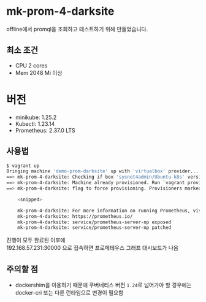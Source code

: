 # mk-prom-4-darksite

offline에서 promql을 조회하고 테스트하기 위해 만들었습니다. </br>

## 최소 조건

- CPU 2 cores
- Mem 2048 Mi 이상

# 버전

- minikube: 1.25.2
- Kubectl: 1.23.14
- Prometheus: 2.37.0 LTS

## 사용법

```bash
$ vagrant up
Bringing machine 'demo-prom-darksite' up with 'virtualbox' provider...
==> mk-prom-4-darksite: Checking if box 'sysnet4admin/Ubuntu-k8s' version '0.7.1' is up to date...
==> mk-prom-4-darksite: Machine already provisioned. Run `vagrant provision` or use the `--provision`
==> mk-prom-4-darksite: flag to force provisioning. Provisioners marked to run always will still run.

    <snipped>

    mk-prom-4-darksite: For more information on running Prometheus, visit:
    mk-prom-4-darksite: https://prometheus.io/
    mk-prom-4-darksite: service/prometheus-server-np exposed
    mk-prom-4-darksite: service/prometheus-server-np patched
```

진행이 모두 완료된 이후에 </br>
192.168.57.231:30000 으로 접속하면 프로메테우스 그래프 대시보드가 나옴

## 주의할 점

- dockershim을 이용하기 때문에 쿠버네티스 버전 `1.24`로 넘어가야 할 경우에는 docker-cri 또는 다른 런타임으로 변경이 필요함
